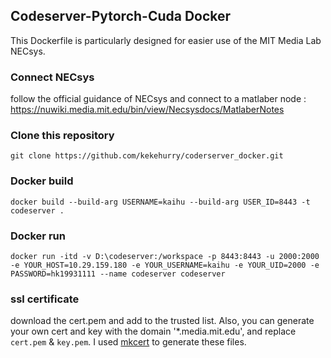 
## Codeserver-Pytorch-Cuda Docker

This Dockerfile is particularly designed for easier use of the MIT Media Lab NECsys.

### Connect NECsys

follow the official guidance of NECsys and connect to a matlaber node : https://nuwiki.media.mit.edu/bin/view/Necsysdocs/MatlaberNotes

### Clone this repository

`git clone https://github.com/kekehurry/coderserver_docker.git`

### Docker build

`docker build --build-arg USERNAME=kaihu --build-arg USER_ID=8443 -t codeserver .`


### Docker run

`docker run -itd -v D:\codeserver:/workspace -p 8443:8443 -u 2000:2000 -e YOUR_HOST=10.29.159.180 -e YOUR_USERNAME=kaihu -e YOUR_UID=2000 -e PASSWORD=hk19931111 --name codeserver codeserver`


### ssl certificate
download the cert.pem and add to the trusted list. Also, you can generate your own cert and key with the domain '*.media.mit.edu', and replace `cert.pem` & `key.pem`.
I used [mkcert](https://github.com/FiloSottile/mkcert) to generate these files.


